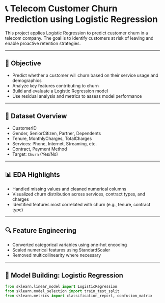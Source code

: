 # 📞 Telecom Customer Churn Prediction using Logistic Regression

This project applies Logistic Regression to predict customer churn in a telecom company. The goal is to identify customers at risk of leaving and enable proactive retention strategies.

---

## 📌 Objective

- Predict whether a customer will churn based on their service usage and demographics
- Analyze key features contributing to churn
- Build and evaluate a Logistic Regression model
- Use residual analysis and metrics to assess model performance

---

## 🧾 Dataset Overview

- CustomerID
- Gender, SeniorCitizen, Partner, Dependents
- Tenure, MonthlyCharges, TotalCharges
- Services: Phone, Internet, Streaming, etc.
- Contract, Payment Method
- Target: `Churn` (Yes/No)

---

## 📊 EDA Highlights

- Handled missing values and cleaned numerical columns
- Visualized churn distribution across services, contract types, and charges
- Identified features most correlated with churn (e.g., tenure, contract type)

---

## 🔍 Feature Engineering

- Converted categorical variables using one-hot encoding
- Scaled numerical features using StandardScaler
- Removed multicollinearity where necessary

---

## 🤖 Model Building: Logistic Regression

```python
from sklearn.linear_model import LogisticRegression
from sklearn.model_selection import train_test_split
from sklearn.metrics import classification_report, confusion_matrix
